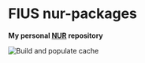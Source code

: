 # FIUS nur-packages

**My personal [NUR](https://github.com/nix-community/NUR) repository**

![Build and populate cache](https://github.com/FIUS/nur-packages/workflows/Build%20and%20populate%20cache/badge.svg)

